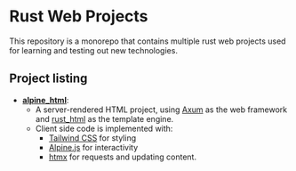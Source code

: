 # Rust Web Projects

This repository is a monorepo that contains multiple rust web projects used for learning and testing out new technologies.

## Project listing

- [**alpine_html**](https://github.com/Simrayz/rust_projects/tree/main/alpine_html):
  - A server-rendered HTML project, using [Axum](https://github.com/tokio-rs/axum) as the web framework and [rust_html](https://lib.rs/crates/rust_html) as the template engine.
  - Client side code is implemented with:
    - [Tailwind CSS](https://tailwindcss.com/) for styling
    - [Alpine.js](https://alpinejs.dev/) for interactivity
    - [htmx](https://htmx.org/) for requests and updating content.
